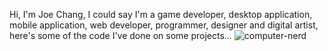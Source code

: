 Hi, I'm Joe Chang, I could say I'm a game developer, desktop application, mobile application, web developer, programmer, designer and digital artist, here's some of the code I've done on some projects...
![computer-nerd](https://user-images.githubusercontent.com/123129983/236892945-96b23912-7893-457b-8ce3-94d502f233da.gif)
